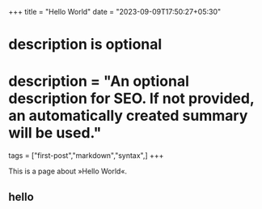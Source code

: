 +++
title = "Hello World"
date = "2023-09-09T17:50:27+05:30"

#
# description is optional
#
# description = "An optional description for SEO. If not provided, an automatically created summary will be used."

tags = ["first-post","markdown","syntax",]
+++

This is a page about »Hello World«.

## hello